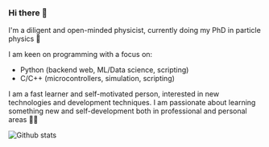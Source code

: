 ### Hi there 👋

I'm a diligent and open-minded physicist, currently doing my PhD in particle physics 🔬

I am keen on programming with a focus on:
- Python (backend web, ML/Data science, scripting)
- C/C++ (microcontrollers, simulation, scripting)

I am a fast learner and self-motivated person, interested in new technologies and development techniques. I am passionate about learning something new and self-development both in professional and personal areas 📖🧘

![Github stats](https://github-readme-stats.vercel.app/api?username=kravchenmd)


<!--
**kravchenmd/kravchenmd** is a ✨ _special_ ✨ repository because its `README.md` (this file) appears on your GitHub profile.

Here are some ideas to get you started:

- 🔭 I’m currently working on ...
- 🌱 I’m currently learning ...
- 👯 I’m looking to collaborate on ...
- 🤔 I’m looking for help with ...
- 💬 Ask me about ...
- 📫 How to reach me: ...
- 😄 Pronouns: ...
- ⚡ Fun fact: ...
-->
